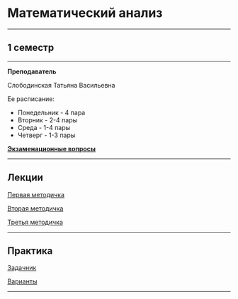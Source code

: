 # Математический анализ
____________
## 1 семестр
___________
**Преподаватель**

Слободинская Татьяна Васильевна

Ее расписание:

* Понедельник - 4 пара
* Вторник - 2-4 пары
* Среда - 1-4 пары
* Четверг - 1-3 пары

[**Экзаменационные вопросы**]()
_________
## Лекции

[Первая методичка](https://github.com/Veldorn/SPbGTI/blob/main/Files/MathematicalAnalysis/MatanMetodichka1.pdf)

[Вторая методичка](https://github.com/Veldorn/SPbGTI/blob/main/Files/MathematicalAnalysis/MatanMetodichka2.pdf)

[Третья методичка](https://github.com/Veldorn/SPbGTI/blob/main/Files/MathematicalAnalysis/MatanMetodichka3.pdf)
_________
## Практика

[Задачник](https://github.com/Veldorn/SPbGTI/blob/main/Files/MathematicalAnalysis/berman.pdf)

[Варианты](https://github.com/Veldorn/SPbGTI/blob/main/GroupList.md)
___________
